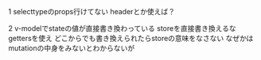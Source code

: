 1
selecttypeのprops行けてない
headerとか使えば？

2
v-modelでstateの値が直接書き換わっている
storeを直接書き換えるな
gettersを使え
どこからでも書き換えられたらstoreの意味をなさない
なぜかはmutationの中身をみないとわからないが